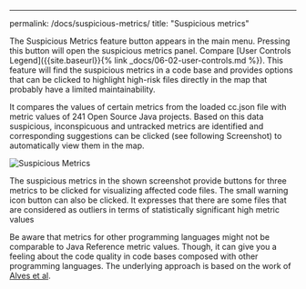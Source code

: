 ---

permalink: /docs/suspicious-metrics/
title: "Suspicious metrics"

The Suspicious Metrics feature button appears in the main menu. Pressing this button will open the suspicious metrics panel.
Compare [User Controls Legend]({{site.baseurl}}{% link _docs/06-02-user-controls.md %}).
This feature will find the suspicious metrics in a code base and provides options that can be clicked to highlight high-risk files directly in the map that probably have a limited maintainability.

It compares the values of certain metrics from the loaded cc.json file with metric values of 241 Open Source Java projects.
Based on this data suspicious, inconspicuous and untracked metrics are identified and corresponding suggestions can be clicked (see following Screenshot) to automatically view them in the map.

![Suspicious Metrics]({{site.baseurl}}/assets/images/docs/how-to/suspicious-metrics.PNG)

The suspicious metrics in the shown screenshot provide buttons for three metrics to be clicked for visualizing affected code files.
The small warning icon button can also be clicked. It expresses that there are some files that are considered as outliers in terms of statistically significant high metric values

Be aware that metrics for other programming languages might not be comparable to Java Reference metric values.
Though, it can give you a feeling about the code quality in code bases composed with other programming languages.
The underlying approach is based on the work of [Alves et al](https://ieeexplore.ieee.org/abstract/document/5609747).
